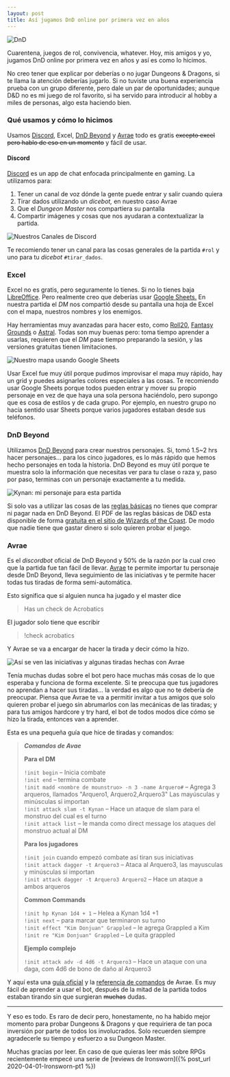 ```yaml
---
layout: post
title: Así jugamos DnD online por primera vez en años
---
```


![DnD][dnd]

Cuarentena, juegos de rol, convivencia, whatever. Hoy, mis amigos y yo, jugamos DnD online por primera vez en años y así es como lo hicimos.

<!--more-->

No creo tener que explicar por deberías o no jugar Dungeons & Dragons, si te llama la atención deberías jugarlo. Si no tuviste una buena experiencia prueba con un grupo diferente, pero dale un par de oportunidades; aunque D&D no es mi juego de rol favorito, si ha servido para introducir al hobby a miles de personas, algo esta haciendo bien.

### Qué usamos y cómo lo hicimos

Usamos [Discord](https://discordapp.com), Excel, [DnD Beyond](https://dndbeyond.com/) y [Avrae](https://avrae.io/) todo es gratis ~~excepto excel pero hablo de eso en un momento~~ y fácil de usar.

#### Discord

[Discord](https://discordapp.com) es un app de chat enfocada principalmente en gaming. La utilizamos para:

1. Tener un canal de voz dónde la gente puede entrar y salir cuando quiera
2. Tirar dados utilizando un _dicebot,_ en nuestro caso Avrae
3. Que el _Dungeon Master_ nos compartiera su pantalla
4. Compartir imágenes y cosas que nos ayudaran a contextualizar la partida.

![Nuestros Canales de Discord][discord]

Te recomiendo tener un canal para las cosas generales de la partida `#rol` y uno para tu _dicebot_ `#tirar_dados`.

### Excel

Excel no es gratis, pero seguramente lo tienes. Si no lo tienes baja [LibreOffice](https://www.libreoffice.org). Pero realmente creo que deberías usar [Google Sheets.](https://sheets.google.com) En nuestra partida el _DM_ nos compartió desde su pantalla una hoja de Excel con el mapa, nuestros nombres y los enemigos.

Hay herramientas muy avanzadas para hacer esto, como [Roll20](https://roll20.net/), [Fantasy Grounds](https://www.fantasygrounds.com/home/home.php) o [Astral](https://astraltabletop.com/). Todas son muy buenas pero: toma tiempo aprender a usarlas, requieren que el _DM_ pase tiempo preparando la sesión, y las versiones gratuitas tienen limitaciones.

![Nuestro mapa usando Google Sheets][sheets]

Usar Excel fue muy útil porque pudimos improvisar el mapa muy rápido, hay un grid y puedes asignarles colores especiales a las cosas. Te recomiendo usar Google Sheets porque todos pueden entrar y mover su propio personaje en vez de que haya una sola persona haciéndolo, pero supongo que es cosa de estilos y de cada grupo. Por ejemplo, en nuestro grupo no hacía sentido usar Sheets porque varios jugadores estaban desde sus teléfonos.

### DnD Beyond

Utilizamos [DnD Beyond](https://dndbeyond.com/) para crear nuestros personajes. Si, tomó 1.5~2 hrs hacer personajes... para los cinco jugadores, es lo más rápido que hemos hecho personajes en toda la historia. DnD Beyond es muy útil porque te muestra solo la información que necesitas ver para tu clase o raza y, paso por paso, terminas con un personaje exactamente a tu medida.

![Kynan: mi personaje para esta partida][kynan]

Si solo vas a utilizar las cosas de las [reglas básicas](https://www.dndbeyond.com/sources/basic-rules) no tienes que comprar ni pagar nada en DnD Beyond. El PDF de las reglas básicas de D&D esta disponible de forma [gratuita en el sitio de Wizards of the Coast](https://dnd.wizards.com/articles/features/basicrules). De modo que nadie tiene que gastar dinero si solo quieren probar el juego.

### Avrae

Es el _discordbot_ oficial de DnD Beyond y 50% de la razón por la cual creo que la partida fue tan fácil de llevar. [Avrae](https://avrae.io/) te permite importar tu personaje desde DnD Beyond, lleva seguimiento de las iniciativas y te permite hacer todas tus tiradas de forma semi-automática.

Esto significa que si alguien nunca ha jugado y el master dice
> Has un check de Acrobatics

El jugador solo tiene que escribir

> !check acrobatics

Y Avrae se va a encargar de hacer la tirada y decir cómo la hizo.

![Así se ven las iniciativas y algunas tiradas hechas con Avrae][avrae]

Tenía muchas dudas sobre el bot pero hace muchas más cosas de lo que esperaba y funciona de forma excelente. Si te preocupa que tus jugadores no aprendan a hacer sus tiradas... la verdad es algo que no te debería de preocupar. Piensa que Avrae te va a permitir invitar a tus amigos que solo quieren probar el juego sin abrumarlos con las mecánicas de las tiradas; y para tus amigos hardcore y try hard, el bot de todos modos dice cómo se hizo la tirada, entonces van a aprender.

Esta es una pequeña guía que hice de tiradas y comandos:

> _**Comandos de Avae**_
>
> **Para el DM**
>
> `!init begin` – Inicia combate  
> `!init end` – termina combate  
> `!init madd <nombre de mounstruo> -n 3 -name Arquero#` – Agrega 3 arqueros, llamados "Arquero1, Arquero2,Arquero3" Las mayúsculas y minúsculas si importan  
> `!init attack slam -t Kynan` – Hace un ataque de slam para el monstruo del cual es el turno  
> `!init attack list` – le manda como direct message los ataques del monstruo actual al DM  
>
> **Para los jugadores**
>
> `!init join` cuando empezó combate así tiran sus iniciativas  
> `!init attack dagger -t Arquero3` – Ataca al Arquero3, las mayusculas y minúsculas si importan  
> `!init attack dagger -t Arquero3 Arquero2` – Hace un ataque a ambos arqueros
>
> **Common Commands**
>
> `!init hp Kynan 1d4 + 1` – Helea a Kynan 1d4 +1  
> `!init next` – para marcar que terminaron su turno  
> `!init effect "Kim Donjuan" Grappled` – le agrega Grappled a Kim  
> `!init re "Kim Donjuan" Grappled` – Le quita grappled
>
> **Ejemplo complejo**
>
> `!init attack adv -d 4d6 -t Arquero3` – Hace un ataque con una daga, com 4d6 de bono de daño al Arquero3

Y aquí esta una [guía oficial](https://avrae.readthedocs.io/en/latest/aliasing/aliasing.html) y la [referencia de comandos](https://avrae.io/commands) de Avrae. Es muy fácil de aprender a usar el bot, después de la mitad de la partida todos estaban tirando sin que surgieran ~~muchas~~ dudas.

---

Y eso es todo. Es raro de decir pero, honestamente, no ha habido mejor momento para probar Dungeons & Dragons y que requiriera de tan poca inversión por parte de todos los involucrados. Solo recuerden siempre agradecerle su tiempo y esfuerzo a su Dungeon Master.

Muchas gracias por leer. En caso de que quieras leer más sobre RPGs recientemente empecé una serie de [reviews de Ironsworn]({% post_url 2020-04-01-Ironsworn-pt1 %})


[dnd]: /assets/2020-04-05/dnd.jpg
[discord]: /assets/2020-04-05/discord.png
[sheets]: /assets/2020-04-05/sheets.png
[kynan]: /assets/2020-04-05/kynan.png
[avrae]: /assets/2020-04-05/avrae.png
